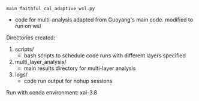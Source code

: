 `main_faithful_cal_adaptive_wsl.py`
- code for multi-analysis adapted from Guoyang's main code. modified to run on wsl

Directories created:

1. scripts/
    - bash scripts to schedule code runs with different layers specified
2. multi_layer_analysis/
    - main results directory for multi-layer analysis
3. logs/
    - code run output for nohup sessions

Run with conda environment: xai-3.8